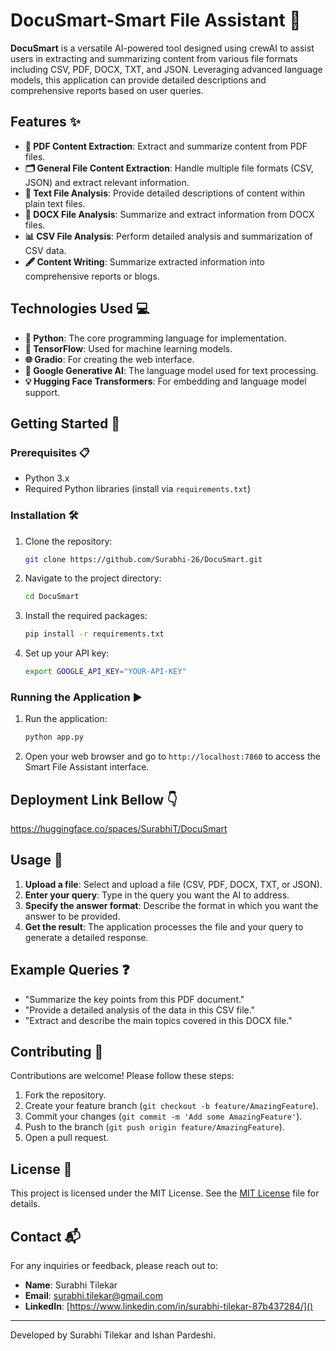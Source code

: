 # DocuSmart-Smart File Assistant 🚀

**DocuSmart** is a versatile AI-powered tool designed using crewAI to assist users in extracting and summarizing content from various file formats including CSV, PDF, DOCX, TXT, and JSON. Leveraging advanced language models, this application can provide detailed descriptions and comprehensive reports based on user queries.

## Features ✨ 

- **📄 PDF Content Extraction**: Extract and summarize content from PDF files.
- **🗂️ General File Content Extraction**: Handle multiple file formats (CSV, JSON) and extract relevant information.
- **📝 Text File Analysis**: Provide detailed descriptions of content within plain text files.
- **📃 DOCX File Analysis**: Summarize and extract information from DOCX files.
- **📊 CSV File Analysis**: Perform detailed analysis and summarization of CSV data.
- **🖋️ Content Writing**: Summarize extracted information into comprehensive reports or blogs.

## Technologies Used 💻

- **🐍 Python**: The core programming language for implementation.
- **🔬 TensorFlow**: Used for machine learning models.
- **🌐 Gradio**: For creating the web interface.
- **🤖 Google Generative AI**: The language model used for text processing.
- **💡 Hugging Face Transformers**: For embedding and language model support.

## Getting Started 🚀

### Prerequisites 📋

- Python 3.x
- Required Python libraries (install via `requirements.txt`)

### Installation 🛠️

1. Clone the repository:

    ```sh
    git clone https://github.com/Surabhi-26/DocuSmart.git
    ```

2. Navigate to the project directory:

    ```sh
    cd DocuSmart
    ```

3. Install the required packages:

    ```sh
    pip install -r requirements.txt
    ```

4. Set up your API key:

    ```sh
    export GOOGLE_API_KEY="YOUR-API-KEY"
    ```

### Running the Application ▶️

1. Run the application:

    ```sh
    python app.py
    ```

2. Open your web browser and go to `http://localhost:7860` to access the Smart File Assistant interface.

## Deployment Link Bellow 👇
https://huggingface.co/spaces/SurabhiT/DocuSmart

## Usage 📖

1. **Upload a file**: Select and upload a file (CSV, PDF, DOCX, TXT, or JSON).
2. **Enter your query**: Type in the query you want the AI to address.
3. **Specify the answer format**: Describe the format in which you want the answer to be provided.
4. **Get the result**: The application processes the file and your query to generate a detailed response.

## Example Queries ❓

- "Summarize the key points from this PDF document."
- "Provide a detailed analysis of the data in this CSV file."
- "Extract and describe the main topics covered in this DOCX file."

## Contributing 🤝

Contributions are welcome! Please follow these steps:

1. Fork the repository.
2. Create your feature branch (`git checkout -b feature/AmazingFeature`).
3. Commit your changes (`git commit -m 'Add some AmazingFeature'`).
4. Push to the branch (`git push origin feature/AmazingFeature`).
5. Open a pull request.

## License 📄

This project is licensed under the MIT License. See the [MIT License](LICENSE) file for details.

## Contact 📬

For any inquiries or feedback, please reach out to:

- **Name**: Surabhi Tilekar
- **Email**: surabhi.tilekar@gmail.com
- **LinkedIn**: [https://www.linkedin.com/in/surabhi-tilekar-87b437284/]()

---

Developed by Surabhi Tilekar and Ishan Pardeshi.
